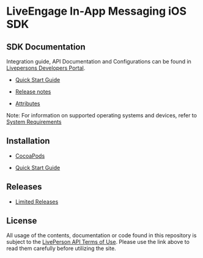 # LiveEngage In-App Messaging iOS SDK

## SDK Documentation
Integration guide, API Documentation and Configurations can be found in [Livepersons Developers Portal](https://developers.liveperson.com/mobile-app-messaging-sdk-for-ios-overview.html).

* [Quick Start Guide](https://developers.liveperson.com/consumer-experience-ios-sdk-quick-start.html)

* [Release notes](https://developers.liveperson.com/mobile-app-messaging-sdk-for-ios-latest-release-notes.html)

* [Attributes](https://developers.liveperson.com/mobile-app-messaging-sdk-for-ios-sdk-attributes-attributes.html)

Note: For information on supported operating systems and devices, refer to [System Requirements](https://s3-eu-west-1.amazonaws.com/ce-sr/CA/Admin/Sys+req/System+requirements.pdf)

## Installation
* [CocoaPods](https://github.com/LivePersonInc/iOSPodSpecs)

* [Quick Start Guide](https://developers.liveperson.com/consumer-experience-ios-sdk-quick-start.html)

## Releases
* [Limited Releases](https://github.com/LivePersonInc/iOSPodSpecs#limited-releases)

## License

All usage of the contents, documentation or code found in this repository is subject to the [LivePerson API Terms of Use](https://www.liveperson.com/policies/apitou). Please use the link above to read them carefully before utilizing the site.
